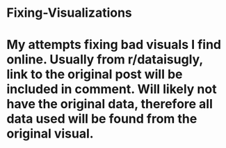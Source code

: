 # Fixing-Visualizations
# My attempts fixing bad visuals I find online. Usually from r/dataisugly, link to the original post will be included in comment. Will likely not have the original data, therefore all data used will be found from the original visual. 
